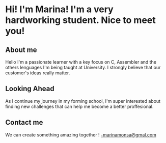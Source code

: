# Hi! I'm Marina! I'm a very hardworking student. Nice to meet you!

## About me

Hello I'm a passionate learner with a key focus on C, Assembler and the others lenguages I'm being taught at University.
I strongly believe that our customer's ideas really matter. 

## Looking Ahead

As I continue my journey in my forming school, I'm super interested about finding new challenges that can help me become a better proffesional.

## Contact me
We can create something amazing together !
-marinamonsa@gmal.com
